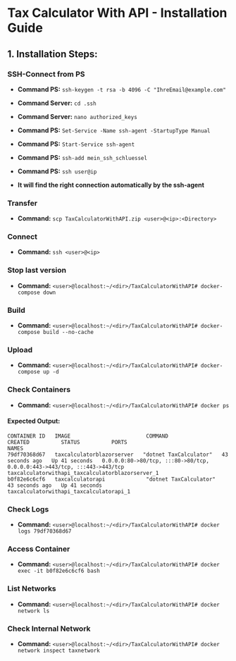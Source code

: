 # Tax Calculator With API - Installation Guide

## 1. Installation Steps:

### SSH-Connect from PS

- **Command PS:**       `ssh-keygen -t rsa -b 4096 -C "IhreEmail@example.com"`

- **Command Server:**   `cd .ssh`

- **Command Server:**   `nano authorized_keys`

- **Command PS:**       `Set-Service -Name ssh-agent -StartupType Manual`

- **Command PS:**       `Start-Service ssh-agent`

- **Command PS:**       `ssh-add mein_ssh_schluessel`

- **Command PS:**       `ssh user@ip`

- **It will find the right connection automatically by the ssh-agent**

### Transfer
- **Command:** `scp TaxCalculatorWithAPI.zip <user>@<ip>:<Directory>`

### Connect
- **Command:** `ssh <user>@<ip>`

### Stop last version
- **Command:** `<user>@localhost:~/<dir>/TaxCalculatorWithAPI# docker-compose down`

### Build
- **Command:** `<user>@localhost:~/<dir>/TaxCalculatorWithAPI# docker-compose build --no-cache`

### Upload
- **Command:** `<user>@localhost:~/<dir>/TaxCalculatorWithAPI# docker-compose up -d`

### Check Containers
- **Command:** `<user>@localhost:~/<dir>/TaxCalculatorWithAPI# docker ps`

#### Expected Output:
```plaintext
CONTAINER ID   IMAGE                        COMMAND                  CREATED          STATUS          PORTS                                                                               NAMES
79df70368d67   taxcalculatorblazorserver   "dotnet TaxCalculator"   43 seconds ago   Up 41 seconds   0.0.0.0:80->80/tcp, :::80->80/tcp, 0.0.0.0:443->443/tcp, :::443->443/tcp             taxcalculatorwithapi_taxcalculatorblazorserver_1
b0f82e6c6cf6   taxcalculatorapi             "dotnet TaxCalculator"   43 seconds ago   Up 41 seconds                                                                                        taxcalculatorwithapi_taxcalculatorapi_1
```

### Check Logs
- **Command:** `<user>@localhost:~/<dir>/TaxCalculatorWithAPI# docker logs 79df70368d67`

### Access Container
- **Command:** `<user>@localhost:~/<dir>/TaxCalculatorWithAPI# docker exec -it b0f82e6c6cf6 bash`

### List Networks
- **Command:** `<user>@localhost:~/<dir>/TaxCalculatorWithAPI# docker network ls`

### Check Internal Network
- **Command:** `<user>@localhost:~/<dir>/TaxCalculatorWithAPI# docker network inspect taxnetwork`
